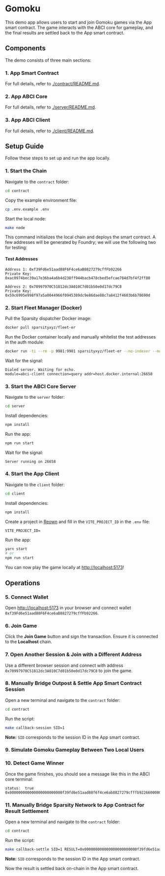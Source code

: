 # Gomoku

This demo app allows users to start and join Gomoku games via the App smart contract. The game interacts with the ABCI core for gameplay, and the final results are settled back to the App smart contract.

## Components

The demo consists of three main sections:

### 1. App Smart Contract
For full details, refer to [./contract/README.md](./contract/README.md).

### 2. App ABCI Core
For full details, refer to [./server/README.md](./server/README.md).

### 3. App ABCI Client
For full details, refer to [./client/README.md](./client/README.md).

## Setup Guide
Follow these steps to set up and run the app locally.

### 1. Start the Chain
Navigate to the `contract` folder:
```bash
cd contract
```

Copy the example environment file:
```bash
cp .env.example .env
```

Start the local node:
```bash
make node
```
This command initializes the local chain and deploys the smart contract. A few addresses will be generated by Foundry; we will use the following two for testing:

#### Test Addresses
```
Address 1: 0xf39Fd6e51aad88F6F4ce6aB8827279cffFb92266
Private Key: 0xac0974bec39a17e36ba4a6b4d238ff944bacb478cbed5efcae784d7bf4f2ff80

Address 2: 0x70997970C51812dc3A010C7d01b50e0d17dc79C8
Private Key: 0x59c6995e998f97a5a0044966f0945389dc9e86dae88c7a8412f4603b6b78690d
```

### 2. Start Fleet Manager (Docker)
Pull the Sparsity dispatcher Docker image:
```bash
docker pull sparsityxyz/fleet-er
```

Run the Docker container locally and manually whitelist the test addresses in the auth module:
```bash
docker run -ti --rm -p 9981:9981 sparsityxyz/fleet-er --no-indexer --mock-address 0xf39Fd6e51aad88F6F4ce6aB8827279cffFb92266 --mock-address 0x70997970C51812dc3A010C7d01b50e0d17dc79C8
```

Wait for the signal:
```
Dialed server. Waiting for echo.
module=abci-client connection=query addr=host.docker.internal:26658
```

### 3. Start the ABCI Core Server
Navigate to the `server` folder:
```bash
cd server
```

Install dependencies:
```bash
npm install
```

Run the app:
```bash
npm run start
```

Wait for the signal:
```
Server running on 26658
```

### 4. Start the App Client
Navigate to the `client` folder:
```bash
cd client
```

Install dependencies:
```bash
npm install
```

Create a project in [Reown](https://reown.com/blog/how-to-get-started-with-appkit) and fill in the `VITE_PROJECT_ID` in the `.env` file:
```
VITE_PROJECT_ID=
```

Run the app:
```bash
yarn start
# or
npm run start
```

You can now play the game locally at [http://localhost:5173](http://localhost:5173)!

## Operations

### 5. Connect Wallet
Open [http://localhost:5173](http://localhost:5173) in your browser and connect wallet `0xf39Fd6e51aad88F6F4ce6aB8827279cffFb92266`.

### 6. Join Game
Click the **Join Game** button and sign the transaction. Ensure it is connected to the **Localhost** chain.

### 7. Open Another Session & Join with a Different Address
Use a different browser session and connect with address `0x70997970C51812dc3A010C7d01b50e0d17dc79C8` to join the game.

### 8. Manually Bridge Outpost & Settle App Smart Contract Session
Open a new terminal and navigate to the `contract` folder:
```bash
cd contract
```

Run the script:
```bash
make callback-session SID=1
```
**Note:** `SID` corresponds to the session ID in the App smart contract.

### 9. Simulate Gomoku Gameplay Between Two Local Users

### 10. Detect Game Winner
Once the game finishes, you should see a message like this in the ABCI core terminal:
```
status:  true 0x000000000000000000000000f39fd6e51aad88f6f4ce6ab8827279cfffb9226600000000000000000000000070997970c51812dc3a010c7d01b50e0d17dc79c8000000000000000000000000f39fd6e51aad88f6f4ce6ab8827279cfffb92266
```

### 11. Manually Bridge Sparsity Network to App Contract for Result Settlement
Open a new terminal and navigate to the `contract` folder:
```bash
cd contract
```

Run the script:
```bash
make callback-settle SID=1 RESULT=0x000000000000000000000000f39fd6e51aad88f6f4ce6ab8827279cfffb9226600000000000000000000000070997970c51812dc3a010c7d01b50e0d17dc79c8000000000000000000000000f39fd6e51aad88f6f4ce6ab8827279cfffb92266
```
**Note:** `SID` corresponds to the session ID in the App smart contract.

Now the result is settled back on-chain in the App smart contract.

